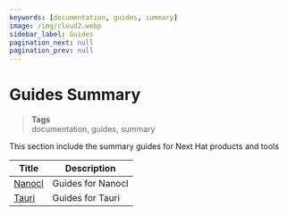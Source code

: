 ```yaml
---
keywords: [documentation, guides, summary]
image: /img/cloud2.webp
sidebar_label: Guides
pagination_next: null
pagination_prev: null
---
```


# Guides Summary

> **Tags** <br />
> documentation, guides, summary

This section include the summary guides for Next Hat products and tools

| Title      | Description |
| ----------- | ----------- |
| [Nanocl](/docs/guides/nanocl)   | Guides for Nanocl        |
| [Tauri](/docs/guides/tauri/nextjs.md)   | Guides for Tauri        |
